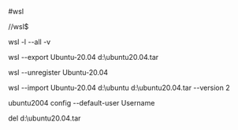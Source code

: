 #wsl

//wsl$

 wsl -l --all -v


wsl --export Ubuntu-20.04 d:\ubuntu20.04.tar

wsl --unregister Ubuntu-20.04


wsl --import Ubuntu-20.04 d:\ubuntu d:\ubuntu20.04.tar --version 2


ubuntu2004 config --default-user Username

del d:\ubuntu20.04.tar
